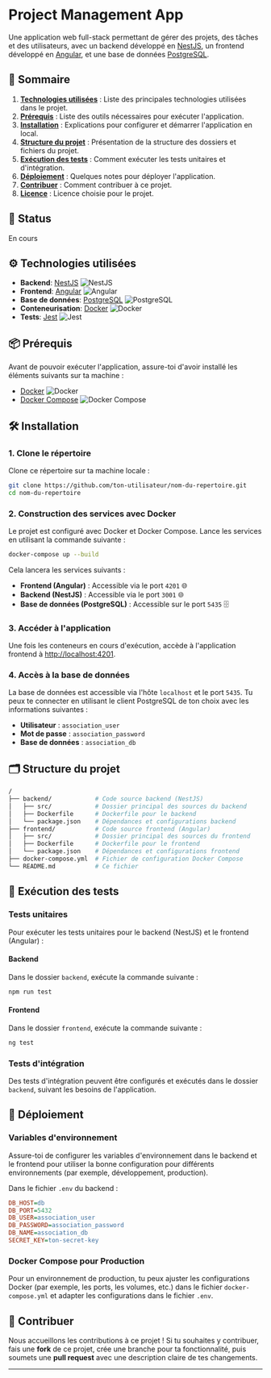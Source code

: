 
# Project Management App

Une application web full-stack permettant de gérer des projets, des tâches et des utilisateurs, avec un backend développé en [NestJS](https://nestjs.com/), un frontend développé en [Angular](https://angular.io/), et une base de données [PostgreSQL](https://www.postgresql.org/).

## 📖 Sommaire

1. [**Technologies utilisées**](#-technologies-utilisées) : Liste des principales technologies utilisées dans le projet.
2. [**Prérequis**](#prérequis) : Liste des outils nécessaires pour exécuter l'application.
3. [**Installation**](#installation) : Explications pour configurer et démarrer l'application en local.
4. [**Structure du projet**](#structure-du-projet) : Présentation de la structure des dossiers et fichiers du projet.
5. [**Exécution des tests**](#exécution-des-tests) : Comment exécuter les tests unitaires et d'intégration.
6. [**Déploiement**](#déploiement) : Quelques notes pour déployer l'application.
7. [**Contribuer**](#contribuer) : Comment contribuer à ce projet.
8. [**Licence**](#license) : Licence choisie pour le projet.

## 🔄 Status
En cours

## ⚙️ Technologies utilisées

- **Backend**: [NestJS](https://nestjs.com/) ![NestJS](https://img.shields.io/badge/NestJS-%23000000.svg?style=flat&logo=nestjs&logoColor=white)
- **Frontend**: [Angular](https://angular.io/) ![Angular](https://img.shields.io/badge/Angular-%23DD0031.svg?style=flat&logo=angular&logoColor=white)
- **Base de données**: [PostgreSQL](https://www.postgresql.org/) ![PostgreSQL](https://img.shields.io/badge/PostgreSQL-%23336791.svg?style=flat&logo=postgresql&logoColor=white)
- **Conteneurisation**: [Docker](https://www.docker.com/) ![Docker](https://img.shields.io/badge/Docker-%232496ED.svg?style=flat&logo=docker&logoColor=white)
- **Tests**: [Jest](https://jestjs.io/) ![Jest](https://img.shields.io/badge/Jest-%23C21325.svg?style=flat&logo=jest&logoColor=white)

## 📦 Prérequis

Avant de pouvoir exécuter l'application, assure-toi d'avoir installé les éléments suivants sur ta machine :

- [Docker](https://www.docker.com/) ![Docker](https://img.shields.io/badge/Docker-%232496ED.svg?style=flat&logo=docker&logoColor=white)
- [Docker Compose](https://docs.docker.com/compose/) ![Docker Compose](https://img.shields.io/badge/Docker%20Compose-%23329999.svg?style=flat&logo=docker&logoColor=white)

## 🛠️ Installation

### 1. Clone le répertoire

Clone ce répertoire sur ta machine locale :

```bash
git clone https://github.com/ton-utilisateur/nom-du-repertoire.git
cd nom-du-repertoire
```

### 2. Construction des services avec Docker

Le projet est configuré avec Docker et Docker Compose. Lance les services en utilisant la commande suivante :

```bash
docker-compose up --build
```

Cela lancera les services suivants :

- **Frontend (Angular)** : Accessible via le port `4201` 🌐
- **Backend (NestJS)** : Accessible via le port `3001` 🌐
- **Base de données (PostgreSQL)** : Accessible sur le port `5435` 🗄️

### 3. Accéder à l'application

Une fois les conteneurs en cours d'exécution, accède à l'application frontend à [http://localhost:4201](http://localhost:4201).

### 4. Accès à la base de données

La base de données est accessible via l'hôte `localhost` et le port `5435`. Tu peux te connecter en utilisant le client PostgreSQL de ton choix avec les informations suivantes :

- **Utilisateur** : `association_user`
- **Mot de passe** : `association_password`
- **Base de données** : `association_db`

## 🗂️ Structure du projet

```bash
/
├── backend/            # Code source backend (NestJS)
│   ├── src/            # Dossier principal des sources du backend
│   ├── Dockerfile      # Dockerfile pour le backend
│   └── package.json    # Dépendances et configurations backend
├── frontend/           # Code source frontend (Angular)
│   ├── src/            # Dossier principal des sources du frontend
│   ├── Dockerfile      # Dockerfile pour le frontend
│   └── package.json    # Dépendances et configurations frontend
├── docker-compose.yml  # Fichier de configuration Docker Compose
└── README.md           # Ce fichier
```

## 🧪 Exécution des tests

### Tests unitaires

Pour exécuter les tests unitaires pour le backend (NestJS) et le frontend (Angular) :

#### Backend

Dans le dossier `backend`, exécute la commande suivante :

```bash
npm run test
```

#### Frontend

Dans le dossier `frontend`, exécute la commande suivante :

```bash
ng test
```

### Tests d'intégration

Des tests d'intégration peuvent être configurés et exécutés dans le dossier `backend`, suivant les besoins de l'application.

## 🚀 Déploiement

### Variables d'environnement

Assure-toi de configurer les variables d'environnement dans le backend et le frontend pour utiliser la bonne configuration pour différents environnements (par exemple, développement, production).

Dans le fichier `.env` du backend :

```ini
DB_HOST=db
DB_PORT=5432
DB_USER=association_user
DB_PASSWORD=association_password
DB_NAME=association_db
SECRET_KEY=ton-secret-key
```

### Docker Compose pour Production

Pour un environnement de production, tu peux ajuster les configurations Docker (par exemple, les ports, les volumes, etc.) dans le fichier `docker-compose.yml` et adapter les configurations dans le fichier `.env`.

## 🤝 Contribuer

Nous accueillons les contributions à ce projet ! Si tu souhaites y contribuer, fais une **fork** de ce projet, crée une branche pour ta fonctionnalité, puis soumets une **pull request** avec une description claire de tes changements.


---

